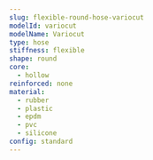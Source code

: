 ```yaml
---
slug: flexible-round-hose-variocut
modelId: variocut
modelName: Variocut
type: hose
stiffness: flexible
shape: round
core:
  - hollow
reinforced: none
material:
  - rubber
  - plastic
  - epdm
  - pvc
  - silicone
config: standard
---
```

